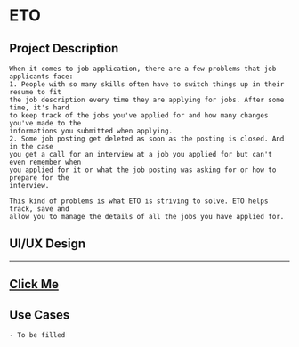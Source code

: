 # ETO

## Project Description

```
When it comes to job application, there are a few problems that job applicants face:
1. People with so many skills often have to switch things up in their resume to fit
the job description every time they are applying for jobs. After some time, it's hard
to keep track of the jobs you've applied for and how many changes you've made to the
informations you submitted when applying.
2. Some job posting get deleted as soon as the posting is closed. And in the case
you get a call for an interview at a job you applied for but can't even remember when
you applied for it or what the job posting was asking for or how to prepare for the
interview.

This kind of problems is what ETO is striving to solve. ETO helps track, save and
allow you to manage the details of all the jobs you have applied for.
```

## UI/UX Design

---

## [Click Me](https://www.figma.com/file/bjH1ZnLqrd9Y417Px99vxn/ETO.app?node-id=0%3A1)

## Use Cases

```
- To be filled
```
